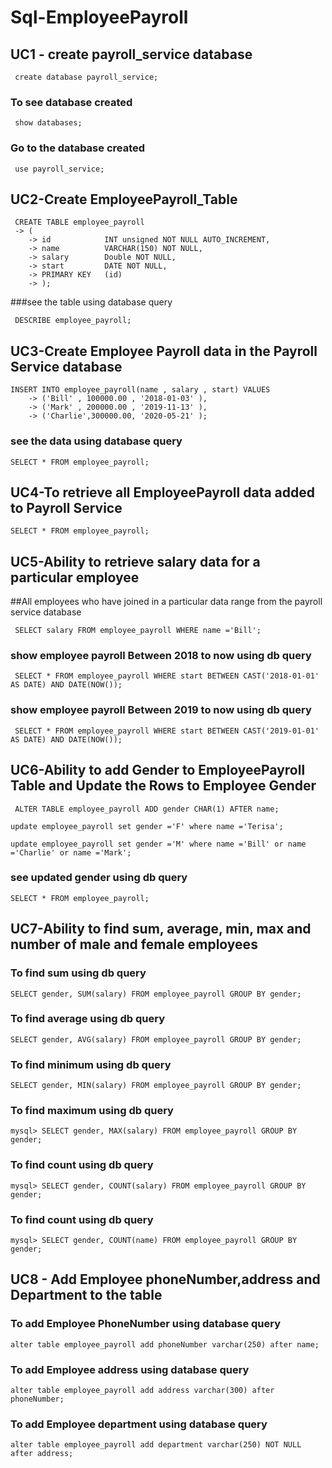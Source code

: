 # Sql-EmployeePayroll

## UC1 - create payroll_service database

```
 create database payroll_service;
```

### To see database created 

```
 show databases;
```

### Go to the database created

```
 use payroll_service;
```

## UC2-Create EmployeePayroll_Table

```
 CREATE TABLE employee_payroll
 -> (
    -> id            INT unsigned NOT NULL AUTO_INCREMENT,
    -> name          VARCHAR(150) NOT NULL,
    -> salary        Double NOT NULL,
    -> start         DATE NOT NULL,
    -> PRIMARY KEY   (id)
    -> );
```
###see the table using database query

```
 DESCRIBE employee_payroll;
```

## UC3-Create Employee Payroll data in the Payroll Service database

```
INSERT INTO employee_payroll(name , salary , start) VALUES
    -> ('Bill' , 100000.00 , '2018-01-03' ),
    -> ('Mark' , 200000.00 , '2019-11-13' ),
    -> ('Charlie',300000.00, '2020-05-21' );
```
### see the data using database query

```
SELECT * FROM employee_payroll;
```

## UC4-To retrieve all EmployeePayroll data added to Payroll Service

```
SELECT * FROM employee_payroll;
```

## UC5-Ability to retrieve salary data for a particular employee 
##All employees who have joined in a particular data range from the payroll service database

```
 SELECT salary FROM employee_payroll WHERE name ='Bill';
```
### show employee payroll Between 2018 to now using db query
```
 SELECT * FROM employee_payroll WHERE start BETWEEN CAST('2018-01-01' AS DATE) AND DATE(NOW());
```

### show employee payroll Between 2019 to now using db query
```
 SELECT * FROM employee_payroll WHERE start BETWEEN CAST('2019-01-01' AS DATE) AND DATE(NOW());
```

## UC6-Ability to add Gender to EmployeePayroll Table and Update the Rows to Employee Gender

```
 ALTER TABLE employee_payroll ADD gender CHAR(1) AFTER name;
```

```
update employee_payroll set gender ='F' where name ='Terisa';
```

```
update employee_payroll set gender ='M' where name ='Bill' or name ='Charlie' or name ='Mark';
```

### see updated gender using db query
```
SELECT * FROM employee_payroll;
```
## UC7-Ability to find sum, average, min, max and number of male and female employees

### To find sum using db query

```
SELECT gender, SUM(salary) FROM employee_payroll GROUP BY gender;
```
### To find average using db query

```
SELECT gender, AVG(salary) FROM employee_payroll GROUP BY gender;
```
### To find minimum using db query

```
SELECT gender, MIN(salary) FROM employee_payroll GROUP BY gender;
```
### To find maximum using db query

```
mysql> SELECT gender, MAX(salary) FROM employee_payroll GROUP BY gender;
```
### To find count using db query

```
mysql> SELECT gender, COUNT(salary) FROM employee_payroll GROUP BY gender;
```
### To find count using db query

```
mysql> SELECT gender, COUNT(name) FROM employee_payroll GROUP BY gender;
```

## UC8 - Add  Employee phoneNumber,address and Department to the table

### To add Employee PhoneNumber using database query

```
alter table employee_payroll add phoneNumber varchar(250) after name;

```

### To add Employee address using database query

```
alter table employee_payroll add address varchar(300) after phoneNumber;
```

### To add Employee department using database query

```
alter table employee_payroll add department varchar(250) NOT NULL after address;
```